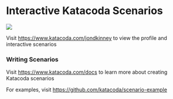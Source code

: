 # Interactive Katacoda Scenarios

[![](http://shields.katacoda.com/katacoda/jondkinney/count.svg)](https://www.katacoda.com/jondkinney "Get your profile on Katacoda.com")

Visit https://www.katacoda.com/jondkinney to view the profile and interactive scenarios

### Writing Scenarios
Visit https://www.katacoda.com/docs to learn more about creating Katacoda scenarios

For examples, visit https://github.com/katacoda/scenario-example
